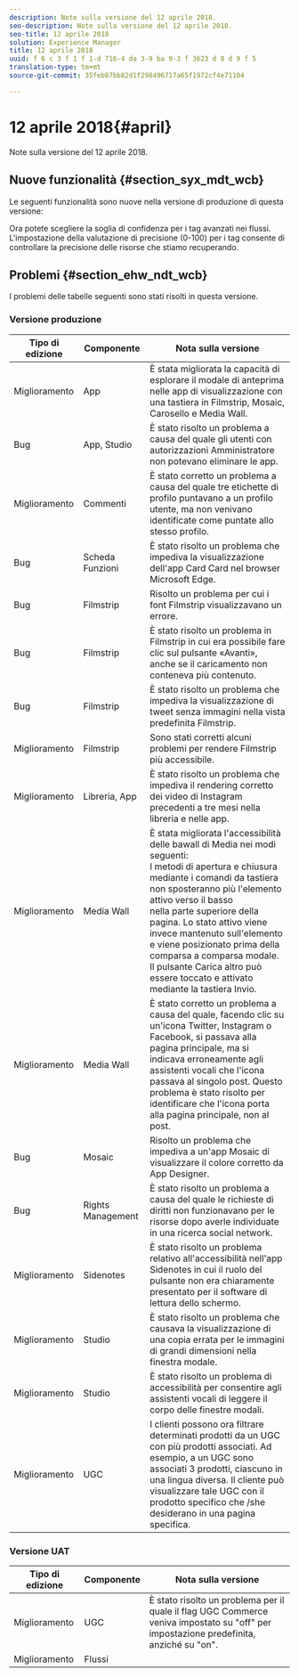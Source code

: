 ```yaml
---
description: Note sulla versione del 12 aprile 2018.
seo-description: Note sulla versione del 12 aprile 2018.
seo-title: 12 aprile 2018
solution: Experience Manager
title: 12 aprile 2018
uuid: f 6 c 3 f 1 f 1-d 716-4 da 3-9 ba 9-3 f 3623 d 8 d 9 f 5
translation-type: tm+mt
source-git-commit: 35feb87bb82d1f298496717a65f1972cf4e71104

---
```



# 12 aprile 2018{#april}

Note sulla versione del 12 aprile 2018.

## Nuove funzionalità {#section_syx_mdt_wcb}

Le seguenti funzionalità sono nuove nella versione di produzione di questa versione:

Ora potete scegliere la soglia di confidenza per i tag avanzati nei flussi. L'impostazione della valutazione di precisione (0-100) per i tag consente di controllare la precisione delle risorse che stiamo recuperando.

## Problemi {#section_ehw_ndt_wcb}

I problemi delle tabelle seguenti sono stati risolti in questa versione.

### Versione produzione

| Tipo di edizione | Componente | Nota sulla versione |
|--- |--- |--- |
| Miglioramento | App | È stata migliorata la capacità di esplorare il modale di anteprima nelle app di visualizzazione con una tastiera in Filmstrip, Mosaic, Carosello e Media Wall. |
| Bug | App, Studio | È stato risolto un problema a causa del quale gli utenti con autorizzazioni Amministratore non potevano eliminare le app. |
| Miglioramento | Commenti | È stato corretto un problema a causa del quale tre etichette di profilo puntavano a un profilo utente, ma non venivano identificate come puntate allo stesso profilo. |
| Bug | Scheda Funzioni | È stato risolto un problema che impediva la visualizzazione dell'app Card Card nel browser Microsoft Edge. |
| Bug | Filmstrip | Risolto un problema per cui i font Filmstrip visualizzavano un errore. |
| Bug | Filmstrip | È stato risolto un problema in Filmstrip in cui era possibile fare clic sul pulsante «Avanti», anche se il caricamento non conteneva più contenuto. |
| Bug | Filmstrip | È stato risolto un problema che impediva la visualizzazione di tweet senza immagini nella vista predefinita Filmstrip. |
| Miglioramento | Filmstrip | Sono stati corretti alcuni problemi per rendere Filmstrip più accessibile. |
| Miglioramento | Libreria, App | È stato risolto un problema che impediva il rendering corretto dei video di Instagram precedenti a tre mesi nella libreria e nelle app. |
| Miglioramento | Media Wall | È stata migliorata l'accessibilità delle bawall di Media nei modi seguenti: <br>I metodi di apertura e chiusura mediante i comandi da tastiera non sposteranno più l'elemento attivo verso il basso<br>nella parte superiore della pagina. Lo stato attivo viene invece mantenuto sull'elemento e viene posizionato prima della comparsa a comparsa modale. <br>Il pulsante Carica altro può essere toccato e attivato mediante la tastiera Invio. |
| Miglioramento | Media Wall | È stato corretto un problema a causa del quale, facendo clic su un'icona Twitter, Instagram o Facebook, si passava alla pagina principale, ma si indicava erroneamente agli assistenti vocali che l'icona passava al singolo post. Questo problema è stato risolto per identificare che l'icona porta alla pagina principale, non al post. |
| Bug | Mosaic | Risolto un problema che impediva a un'app Mosaic di visualizzare il colore corretto da App Designer. |
| Bug | Rights Management | È stato risolto un problema a causa del quale le richieste di diritti non funzionavano per le risorse dopo averle individuate in una ricerca social network. |
| Miglioramento | Sidenotes | È stato risolto un problema relativo all'accessibilità nell'app Sidenotes in cui il ruolo del pulsante non era chiaramente presentato per il software di lettura dello schermo. |
| Miglioramento | Studio | È stato risolto un problema che causava la visualizzazione di una copia errata per le immagini di grandi dimensioni nella finestra modale. |
| Miglioramento | Studio | È stato risolto un problema di accessibilità per consentire agli assistenti vocali di leggere il corpo delle finestre modali. |
| Miglioramento | UGC | I clienti possono ora filtrare determinati prodotti da un UGC con più prodotti associati. Ad esempio, a un UGC sono associati 3 prodotti, ciascuno in una lingua diversa. Il cliente può visualizzare tale UGC con il prodotto specifico che /she desiderano in una pagina specifica. |




### Versione UAT

| **Tipo di edizione** | **Componente** | **Nota sulla versione** |
|---|---|---|
| Miglioramento | UGC | È stato risolto un problema per il quale il flag UGC Commerce veniva impostato su "off" per impostazione predefinita, anziché su "on". |
| Miglioramento | Flussi |  |

